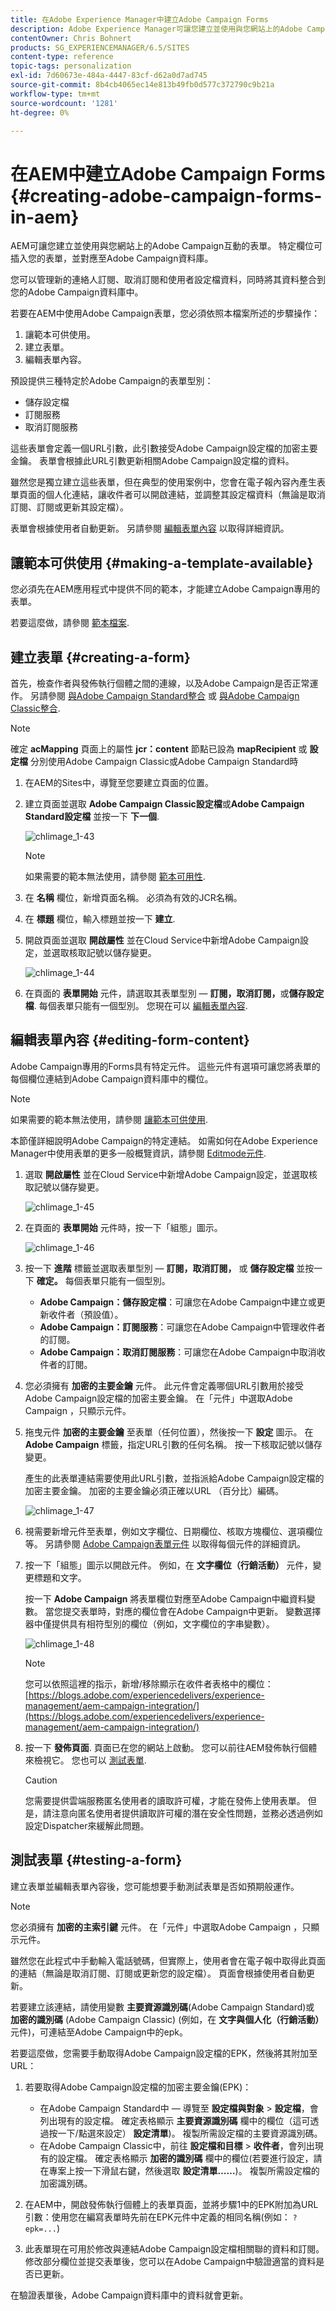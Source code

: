 ```yaml
---
title: 在Adobe Experience Manager中建立Adobe Campaign Forms
description: Adobe Experience Manager可讓您建立並使用與您網站上的Adobe Campaign互動的表單
contentOwner: Chris Bohnert
products: SG_EXPERIENCEMANAGER/6.5/SITES
content-type: reference
topic-tags: personalization
exl-id: 7d60673e-484a-4447-83cf-d62a0d7ad745
source-git-commit: 8b4cb4065ec14e813b49fb0d577c372790c9b21a
workflow-type: tm+mt
source-wordcount: '1281'
ht-degree: 0%

---
```


# 在AEM中建立Adobe Campaign Forms {#creating-adobe-campaign-forms-in-aem}

AEM可讓您建立並使用與您網站上的Adobe Campaign互動的表單。 特定欄位可插入您的表單，並對應至Adobe Campaign資料庫。

您可以管理新的連絡人訂閱、取消訂閱和使用者設定檔資料，同時將其資料整合到您的Adobe Campaign資料庫中。

若要在AEM中使用Adobe Campaign表單，您必須依照本檔案所述的步驟操作：

1. 讓範本可供使用。
1. 建立表單。
1. 編輯表單內容。

預設提供三種特定於Adobe Campaign的表單型別：

* 儲存設定檔
* 訂閱服務
* 取消訂閱服務

這些表單會定義一個URL引數，此引數接受Adobe Campaign設定檔的加密主要金鑰。 表單會根據此URL引數更新相關Adobe Campaign設定檔的資料。

雖然您是獨立建立這些表單，但在典型的使用案例中，您會在電子報內容內產生表單頁面的個人化連結，讓收件者可以開啟連結，並調整其設定檔資料（無論是取消訂閱、訂閱或更新其設定檔）。

表單會根據使用者自動更新。 另請參閱 [編輯表單內容](#editing-form-content) 以取得詳細資訊。

## 讓範本可供使用 {#making-a-template-available}

您必須先在AEM應用程式中提供不同的範本，才能建立Adobe Campaign專用的表單。

若要這麼做，請參閱 [範本檔案](/help/sites-developing/templates.md#template-availability).

## 建立表單 {#creating-a-form}

首先，檢查作者與發佈執行個體之間的連線，以及Adobe Campaign是否正常運作。 另請參閱 [與Adobe Campaign Standard整合](/help/sites-administering/campaignstandard.md) 或 [與Adobe Campaign Classic整合](/help/sites-administering/campaignonpremise.md).

>[!NOTE]
>
>確定 **acMapping** 頁面上的屬性 **jcr：content** 節點已設為 **mapRecipient** 或 **設定檔** 分別使用Adobe Campaign Classic或Adobe Campaign Standard時
>

1. 在AEM的Sites中，導覽至您要建立頁面的位置。
1. 建立頁面並選取 **Adobe Campaign Classic設定檔**&#x200B;或&#x200B;**Adobe Campaign Standard設定檔** 並按一下 **下一個**.

   ![chlimage_1-43](assets/chlimage_1-43a.png)

   >[!NOTE]
   >
   >如果需要的範本無法使用，請參閱 [範本可用性](/help/sites-developing/templates.md#template-availability).

1. 在 **名稱** 欄位，新增頁面名稱。 必須為有效的JCR名稱。
1. 在 **標題** 欄位，輸入標題並按一下 **建立**.
1. 開啟頁面並選取 **開啟屬性** 並在Cloud Service中新增Adobe Campaign設定，並選取核取記號以儲存變更。

   ![chlimage_1-44](assets/chlimage_1-44a.png)

1. 在頁面的 **表單開始** 元件，請選取其表單型別 —  **訂閱，取消訂閱，**&#x200B;或&#x200B;**儲存設定檔**. 每個表單只能有一個型別。 您現在可以 [編輯表單內容](#editing-form-content).

## 編輯表單內容 {#editing-form-content}

Adobe Campaign專用的Forms具有特定元件。 這些元件有選項可讓您將表單的每個欄位連結到Adobe Campaign資料庫中的欄位。

>[!NOTE]
>
>如果需要的範本無法使用，請參閱 [讓範本可供使用](/help/sites-authoring/adobe-campaign.md).

本節僅詳細說明Adobe Campaign的特定連結。 如需如何在Adobe Experience Manager中使用表單的更多一般概覽資訊，請參閱 [Editmode元件](/help/sites-authoring/default-components-foundation.md).

1. 選取 **開啟屬性** 並在Cloud Service中新增Adobe Campaign設定，並選取核取記號以儲存變更。

   ![chlimage_1-45](assets/chlimage_1-45a.png)

1. 在頁面的 **表單開始** 元件時，按一下「組態」圖示。

   ![chlimage_1-46](assets/chlimage_1-46a.png)

1. 按一下 **進階** 標籤並選取表單型別 —  **訂閱，取消訂閱，** 或 **儲存設定檔** 並按一下 **確定。** 每個表單只能有一個型別。

   * **Adobe Campaign：儲存設定檔**：可讓您在Adobe Campaign中建立或更新收件者（預設值）。
   * **Adobe Campaign：訂閱服務**：可讓您在Adobe Campaign中管理收件者的訂閱。
   * **Adobe Campaign：取消訂閱服務**：可讓您在Adobe Campaign中取消收件者的訂閱。

1. 您必須擁有 **加密的主要金鑰** 元件。 此元件會定義哪個URL引數用於接受Adobe Campaign設定檔的加密主要金鑰。 在「元件」中選取Adobe Campaign ，只顯示元件。
1. 拖曳元件 **加密的主要金鑰** 至表單（任何位置），然後按一下 **設定** 圖示。 在 **Adobe Campaign** 標籤，指定URL引數的任何名稱。 按一下核取記號以儲存變更。

   產生的此表單連結需要使用此URL引數，並指派給Adobe Campaign設定檔的加密主要金鑰。 加密的主要金鑰必須正確以URL （百分比）編碼。

   ![chlimage_1-47](assets/chlimage_1-47a.png)

1. 視需要新增元件至表單，例如文字欄位、日期欄位、核取方塊欄位、選項欄位等。 另請參閱 [Adobe Campaign表單元件](/help/sites-authoring/adobe-campaign-components.md) 以取得每個元件的詳細資訊。
1. 按一下「組態」圖示以開啟元件。 例如，在 **文字欄位（行銷活動）** 元件，變更標題和文字。

   按一下 **Adobe Campaign** 將表單欄位對應至Adobe Campaign中繼資料變數。 當您提交表單時，對應的欄位會在Adobe Campaign中更新。 變數選擇器中僅提供具有相符型別的欄位（例如，文字欄位的字串變數）。

   ![chlimage_1-48](assets/chlimage_1-48a.png)

   >[!NOTE]
   >
   >您可以依照這裡的指示，新增/移除顯示在收件者表格中的欄位： [https://blogs.adobe.com/experiencedelivers/experience-management/aem-campaign-integration/](https://blogs.adobe.com/experiencedelivers/experience-management/aem-campaign-integration/)

1. 按一下 **發佈頁面**. 頁面已在您的網站上啟動。 您可以前往AEM發佈執行個體來檢視它。 您也可以 [測試表單](#testing-a-form).

   >[!CAUTION]
   >
   >您需要提供雲端服務匿名使用者的讀取許可權，才能在發佈上使用表單。 但是，請注意向匿名使用者提供讀取許可權的潛在安全性問題，並務必透過例如設定Dispatcher來緩解此問題。

## 測試表單 {#testing-a-form}

建立表單並編輯表單內容後，您可能想要手動測試表單是否如預期般運作。

>[!NOTE]
>
>您必須擁有 **加密的主索引鍵** 元件。 在「元件」中選取Adobe Campaign ，只顯示元件。
>
>雖然您在此程式中手動輸入電話號碼，但實際上，使用者會在電子報中取得此頁面的連結（無論是取消訂閱、訂閱或更新您的設定檔）。 頁面會根據使用者自動更新。
>
>若要建立該連結，請使用變數 **主要資源識別碼**(Adobe Campaign Standard)或 **加密的識別碼** (Adobe Campaign Classic) (例如，在 **文字與個人化（行銷活動）** 元件)，可連結至Adobe Campaign中的epk。

若要這麼做，您需要手動取得Adobe Campaign設定檔的EPK，然後將其附加至URL：

1. 若要取得Adobe Campaign設定檔的加密主要金鑰(EPK)：

   * 在Adobe Campaign Standard中 — 導覽至 **設定檔與對象** > **設定檔**，會列出現有的設定檔。 確定表格顯示 **主要資源識別碼** 欄中的欄位（這可透過按一下/點選來設定） **設定清單**)。 複製所需設定檔的主要資源識別碼。
   * 在Adobe Campaign Classic中，前往 **設定檔和目標** >  **收件者**，會列出現有的設定檔。 確定表格顯示 **加密的識別碼** 欄中的欄位(若要進行設定，請在專案上按一下滑鼠右鍵，然後選取 **設定清單……**)。 複製所需設定檔的加密識別碼。

1. 在AEM中，開啟發佈執行個體上的表單頁面，並將步驟1中的EPK附加為URL引數：使用您在編寫表單時先前在EPK元件中定義的相同名稱(例如： `?epk=...`)
1. 此表單現在可用於修改與連結Adobe Campaign設定檔相關聯的資料和訂閱。 修改部分欄位並提交表單後，您可以在Adobe Campaign中驗證適當的資料是否已更新。

在驗證表單後，Adobe Campaign資料庫中的資料就會更新。
